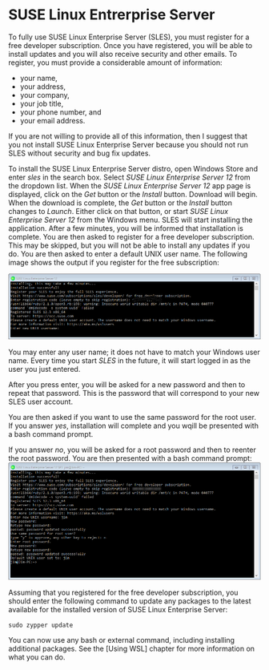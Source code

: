 # SUSE Linux Entrerprise Server
To fully use SUSE Linux Enterprise Server (SLES), you must register for
a free developer subscription. Once you have registered, you
will be able to install updates and you will also receive 
security and other emails. To register, you must provide a
considerable amount of information:
- your name,
- your address,
- your company,
- your job title,
- your phone number, and
- your email address.

If you are not willing to provide all of this information, then
I suggest that you not install SUSE Linux Enterprise Server
because you should not run SLES without security and bug fix
updates.

To install the SUSE Linux Enterprise Server distro, open Windows
Store and enter
*sles* in the search box. Select *SUSE Linux Enterprise Server 12*
from the
dropdown list. When the *SUSE Linux Enterprise Server 12* app page 
is displayed,
click on the *Get* button or the *Install* button. Download will begin.
When the download is complete, the *Get* button or the *Install* button
changes to *Launch*. Either click on that button,
or start *SUSE Linux Enterprise Server 12* from the Windows menu.
SLES will start
installing the application. After a few minutes, you
will be informed that installation is complete. You are then
asked to register for a free developer subscription. This may
be skipped, but you will not be able to install any updates if
you do. You are then asked to enter a default UNIX user name.
The following image shows the output if you register for
the free subscription:

![](images/SLESusername.png)

You may enter any user name; it does not have to match
your Windows user name. Every time you start *SLES* in the
future, it will start logged in as the user you just entered.

After you press enter, you will be asked for a new
password and then to repeat that password. This is the
password that will correspond to your new SLES user
account.

You are then asked if you want to use the same password
for the root user. If you answer *yes*, installation will 
complete and you wqill be presented with a bash command
prompt.

If you answer *no*, you will be asked for a root password
and then to reenter the root password. You are then presented
with a bash command prompt:
![](images/SLESinstallationcomplete.png)

Assuming that you registered for the free developer
subscription, you should enter the following command
to update any packages to the latest available for the
installed version of SUSE Linux Enterprise Server:

```
sudo zypper update
```

You can now use any bash or external command, including
installing additional packages. See the
[Using WSL] chapter for more information on what you
can do.